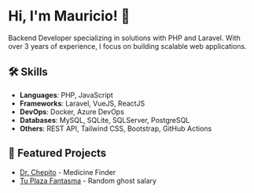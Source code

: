# Hi, I'm Mauricio! 👋

Backend Developer specializing in solutions with PHP and Laravel. With over 3 years of experience, I focus on building scalable web applications.

## 🛠 Skills
- **Languages**: PHP, JavaScript
- **Frameworks**: Laravel, VueJS, ReactJS
- **DevOps**: Docker, Azure DevOps
- **Databases**: MySQL, SQLite, SQLServer, PostgreSQL
- **Others**: REST API, Tailwind CSS, Bootstrap, GitHub Actions

## 🔗 Featured Projects
- [Dr. Chepito](https://drchepito.com) - Medicine Finder
- [Tu Plaza Fantasma](https://tu-plaza-fantasma-sv.fly.dev/) - Random ghost salary

